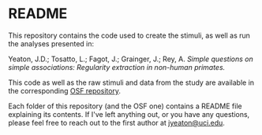 # README

This repository contains the code used to create the stimuli, as well as run the analyses presented in:

Yeaton, J.D.; Tosatto, L.; Fagot, J.; Grainger, J.; Rey, A. _Simple questions on simple associations: Regularity extraction in non-human primates._

This code as well as the raw stimuli and data from the study are available in the corresponding [OSF repository](https://osf.io/q9z2m/).

Each folder of this repository (and the OSF one) contains a README file explaining its contents. If I've left anything out, or you have any questions, please feel free to reach out to the first author at jyeaton@uci.edu.
